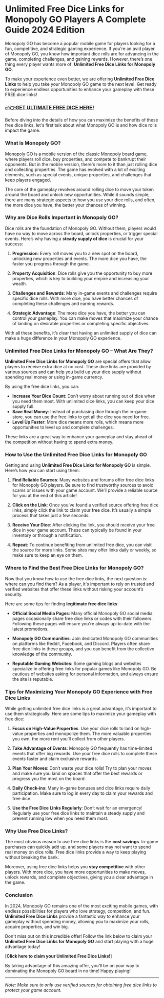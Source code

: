 # Unlimited Free Dice Links for Monopoly GO Players A Complete Guide 2024 Edition

Monopoly GO has become a popular mobile game for players looking for a fun, competitive, and strategic gaming experience. If you're an avid player of Monopoly GO, you know how important dice rolls are for advancing in the game, completing challenges, and gaining rewards. However, there’s one thing every player wants more of: **Unlimited Free Dice Links for Monopoly GO**.

To make your experience even better, we are offering **Unlimited Free Dice Links** to help you take your Monopoly GO game to the next level. Get ready to experience endless opportunities to enhance your gameplay with these FREE dice links!

### [✅👉GET ULTIMATE FREE DICE HERE!](https://freeforyou.xyz/monopoly/go/)

Before diving into the details of how you can maximize the benefits of these free dice links, let's first talk about what Monopoly GO is and how dice rolls impact the game.

### What is Monopoly GO?

Monopoly GO is a mobile version of the classic Monopoly board game, where players roll dice, buy properties, and compete to bankrupt their opponents. But in the mobile version, there's more to it than just rolling dice and collecting properties. The game has evolved with a lot of exciting elements, such as special events, unique properties, and challenges that keep players engaged.

The core of the gameplay revolves around rolling dice to move your token around the board and unlock new opportunities. While it sounds simple, there are many strategic aspects to how you use your dice rolls, and often, the more dice you have, the better your chances of winning.

### Why are Dice Rolls Important in Monopoly GO?

Dice rolls are the foundation of Monopoly GO. Without them, players would have no way to move across the board, unlock properties, or trigger special events. Here’s why having a **steady supply of dice** is crucial for your success:

1. **Progression**: Every roll moves you to a new spot on the board, unlocking new properties and events. The more dice you have, the faster you progress through the game.

2. **Property Acquisition**: Dice rolls give you the opportunity to buy more properties, which is key to building your empire and increasing your wealth.

3. **Challenges and Rewards**: Many in-game events and challenges require specific dice rolls. With more dice, you have better chances of completing these challenges and earning rewards.

4. **Strategic Advantage**: The more dice you have, the better you can control your gameplay. You can make moves that maximize your chance of landing on desirable properties or completing specific objectives.

With all these benefits, it’s clear that having an unlimited supply of dice can make a huge difference in your Monopoly GO experience.

### Unlimited Free Dice Links for Monopoly GO – What Are They?

**Unlimited Free Dice Links for Monopoly GO** are special offers that allow players to receive extra dice at no cost. These dice links are provided by various sources and can help you build up your dice supply without spending real money or using in-game currency. 

By using the free dice links, you can:

- **Increase Your Dice Count**: Don’t worry about running out of dice when you need them most. With unlimited dice links, you can keep your dice supply full.
- **Save Real Money**: Instead of purchasing dice through the in-game store, you can use the free links to get all the dice you need for free.
- **Level Up Faster**: More dice means more rolls, which means more opportunities to level up and complete challenges. 

These links are a great way to enhance your gameplay and stay ahead of the competition without having to spend extra money. 

### How to Use the Unlimited Free Dice Links for Monopoly GO

Getting and using **Unlimited Free Dice Links for Monopoly GO** is simple. Here’s how you can start using them:

1. **Find Reliable Sources**: Many websites and forums offer free dice links for Monopoly GO players. Be sure to find trustworthy sources to avoid scams or issues with your game account. We’ll provide a reliable source for you at the end of this article!
  
2. **Click on the Link**: Once you’ve found a verified source offering free dice links, simply click the link to claim your free dice. It’s usually a simple process that takes just a few seconds.

3. **Receive Your Dice**: After clicking the link, you should receive your free dice in your game account. These can typically be found in your inventory or through a notification.

4. **Repeat**: To continue benefiting from unlimited free dice, you can visit the source for more links. Some sites may offer links daily or weekly, so make sure to keep an eye on them.

### Where to Find the Best Free Dice Links for Monopoly GO?

Now that you know how to use the free dice links, the next question is: where can you find them? As a player, it's important to rely on trusted and verified websites that offer these links without risking your account’s security.

Here are some tips for finding **legitimate free dice links**:

- **Official Social Media Pages**: Many official Monopoly GO social media pages occasionally share free dice links or codes with their followers. Following these pages will ensure you're always up-to-date with the latest promotions.
  
- **Monopoly GO Communities**: Join dedicated Monopoly GO communities on platforms like Reddit, Facebook, and Discord. Players often share free dice links in these groups, and you can benefit from the collective knowledge of the community.

- **Reputable Gaming Websites**: Some gaming blogs and websites specialize in offering free links for popular games like Monopoly GO. Be cautious of websites asking for personal information, and always ensure the site is reputable.

### Tips for Maximizing Your Monopoly GO Experience with Free Dice Links

While getting unlimited free dice links is a great advantage, it’s important to use them strategically. Here are some tips to maximize your gameplay with free dice:

1. **Focus on High-Value Properties**: Use your dice rolls to land on high-value properties and monopolize them. The more valuable properties you own, the more rent you’ll collect from other players.

2. **Take Advantage of Events**: Monopoly GO frequently has time-limited events that offer big rewards. Use your free dice rolls to complete these events faster and claim exclusive rewards.

3. **Plan Your Moves**: Don’t waste your dice rolls! Try to plan your moves and make sure you land on spaces that offer the best rewards or progress you the most on the board.

4. **Daily Check-ins**: Many in-game bonuses and dice links require daily participation. Make sure to log in every day to claim your rewards and free dice.

5. **Use the Free Dice Links Regularly**: Don’t wait for an emergency! Regularly use your free dice links to maintain a steady supply and prevent running low when you need them most.

### Why Use Free Dice Links?

The most obvious reason to use free dice links is the **cost savings**. In-game purchases can quickly add up, and some players may not want to spend real money on dice rolls. Free dice links provide a way to keep playing without breaking the bank.

Moreover, using free dice links helps you **stay competitive** with other players. With more dice, you have more opportunities to make moves, unlock rewards, and complete objectives, giving you a clear advantage in the game.

### Conclusion

In 2024, Monopoly GO remains one of the most exciting mobile games, with endless possibilities for players who love strategy, competition, and fun. **Unlimited Free Dice Links** provide a fantastic way to enhance your gameplay without spending money, allowing you to maximize your rolls, acquire properties, and win big.

Don't miss out on this incredible offer! Follow the link below to claim your **Unlimited Free Dice Links for Monopoly GO** and start playing with a huge advantage today!

[**Click here to claim your Unlimited Free Dice Links!**] 

By taking advantage of this amazing offer, you'll be on your way to dominating the Monopoly GO board in no time! Happy playing!

---

*Note: Make sure to only use verified sources for obtaining free dice links to protect your game account.*
